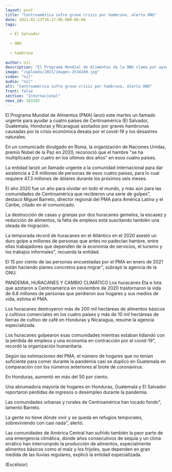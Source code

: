 ```yaml
---
layout: post
title: "Centroamérica sufre grave crisis por hambruna, alerta ONU"
date: 2021-02-23T16:27:00.000-06:00
tags:
  
  - El Salvador
  
  - ONU
  
  - hambruna
  
author: nil
description: "El Programa Mundial de Alimentos de la ONU clama por ayuda para El Salvador, Guatemala, Honduras y Nicaragua, azotados por hambrunas causadas por la pandemia y los desastres naturales"
image: "/uploads/2021/images-2534249.jpg"
video: "nil"
audio: "nil"
alt: "Centroamérica sufre grave crisis por hambruna, alerta ONU"
front: false
section: "Internacional"
news_id: 183102
---
```


El Programa Mundial de Alimentos (PMA) lanzó este martes un llamado urgente para ayudar a cuatro países de Centroamérica (El Salvador, Guatemala, Honduras y Nicaragua) azotados por graves hambrunas causadas por la crisis económica desata por el covid-19 y los desastres naturales.

En un comunicado divulgado en Roma, la organización de Naciones Unidas, premio Nobel de la Paz en 2020, reconoció que el hambre "se ha multiplicado por cuatro en los últimos dos años" en esos cuatro países.

La entidad lanzó un llamado urgente a la comunidad internacional para dar asistencia a 2.6 millones de personas de esos cuatro países, para lo cual requiere 47.3 millones de dólares durante los próximos seis meses.

El año 2020 fue un año para olvidar en todo el mundo, y más aún para las comunidades de Centroamérica que recibieron una serie de golpes", destacó Miguel Barreto, director regional del PMA para América Latina y el Caribe, citado en el comunicado.

La destrucción de casas y granjas por dos huracanes gemelos, la escasez y reducción de alimentos, la falta de empleos está suscitando también una oleada de migración.

La temporada récord de huracanes en el Atlántico en el 2020 asestó un duro golpe a millones de personas que antes no padecían hambre, entre ellas trabajadores que dependen de la economía de servicios, el turismo y los trabajos informales", recuerda la entidad.

 
El 15 por ciento de las personas encuestadas por el PMA en enero de 2021 están haciendo planes concretos para migrar", subrayó la agencia de la ONU.

PANDEMIA, HURACANES Y CAMBIO CLIMÁTICO
Los huracanes Eta e Iota que azotaron a Centroamérica en noviembre de 2020 trastornaron la vida de 6.8 millones de personas que perdieron sus hogares y sus medios de vida, estima el PMA.

Los huracanes destruyeron más de 200 mil hectáreas de alimentos básicos y cultivos comerciales en los cuatro países y más de 10 mil hectáreas de tierras de cultivo de café en Honduras y Nicaragua, resume la agencia especializada.

Los huracanes golpearon esas comunidades mientras estaban lidiando con la pérdida de empleos y una economía en contracción por el covid-19", recordó la organización humanitaria.

Según las estimaciones del PMA, el número de hogares que no tenían suficiente para comer durante la pandemia casi se duplicó en Guatemala en comparación con los números anteriores al brote de coronavirus.

En Honduras, aumentó en más del 50 por ciento.

Una abrumadora mayoría de hogares en Honduras, Guatemala y El Salvador reportaron pérdidas de ingresos o desempleo durante la pandemia.

Las comunidades urbanas y rurales de Centroamérica han tocado fondo", lamentó Barreto.

 
La gente no tiene dónde vivir y se queda en refugios temporales, sobreviviendo con casi nada", alertó.

Las comunidades de América Central han sufrido también la peor parte de una emergencia climática, donde años consecutivos de sequía y un clima errático han interrumpido la producción de alimentos, especialmente alimentos básicos como el maíz y los frijoles, que dependen en gran medida de las lluvias regulares, explicó la entidad especializada.

(Excélsior)